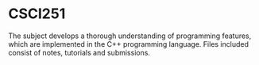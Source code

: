 # CSCI251
The subject develops a thorough understanding of programming features, which are implemented in the C++ programming language.
Files included consist of notes, tutorials and submissions.
